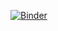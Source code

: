 [![Binder](https://mybinder.org/badge_logo.svg)](https://mybinder.org/v2/gh/ciakovx/rcrossref_erl/master?urlpath=rstudio)